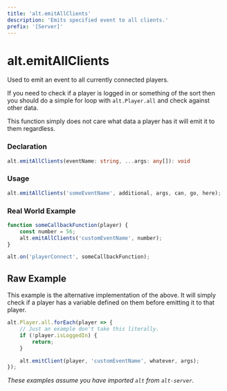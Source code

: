 ```yaml
---
title: 'alt.emitAllClients'
description: 'Emits specified event to all clients.'
prefix: '[Server]'
---
```


# alt.emitAllClients

Used to emit an event to all currently connected players. 

If you need to check if a player is logged in or something of the sort then you should do a simple for loop with `alt.Player.all` and check against other data.

This function simply does not care what data a player has it will emit it to them regardless.

### Declaration

```typescript
alt.emitAllClients(eventName: string, ...args: any[]): void
```

### Usage

```js
alt.emitAllClients('someEventName', additional, args, can, go, here);
```

### Real World Example

```js
function someCallbackFunction(player) {
    const number = 56;
    alt.emitAllClients('customEventName', number);
}

alt.on('playerConnect', someCallbackFunction);
```

## Raw Example

This example is the alternative implementation of the above. It will simply check if a player has a variable defined on them before emitting it to that player.


```js
alt.Player.all.forEach(player => {
    // Just an example don't take this literally.
    if (!player.isLoggedIn) {
        return;
    }

    alt.emitClient(player, 'customEventName', whatever, args);
});
```

_These examples assume you have imported `alt` from `alt-server`._